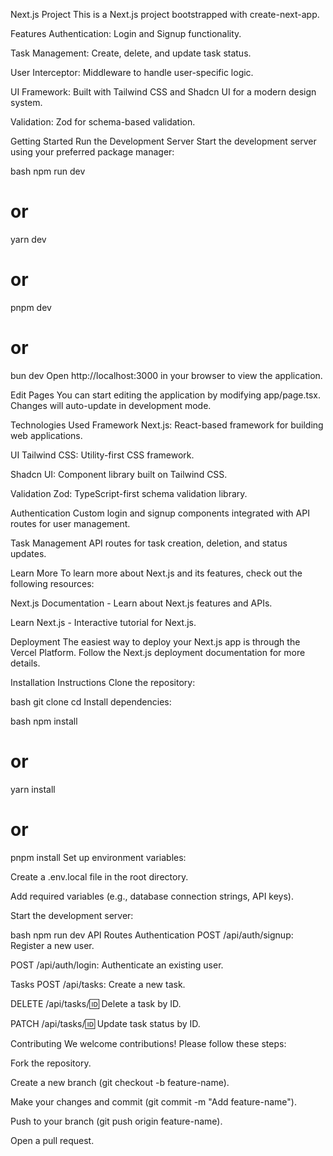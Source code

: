 Next.js Project
This is a Next.js project bootstrapped with create-next-app.

Features
Authentication: Login and Signup functionality.

Task Management: Create, delete, and update task status.

User Interceptor: Middleware to handle user-specific logic.

UI Framework: Built with Tailwind CSS and Shadcn UI for a modern design system.

Validation: Zod for schema-based validation.

Getting Started
Run the Development Server
Start the development server using your preferred package manager:

bash
npm run dev
# or
yarn dev
# or
pnpm dev
# or
bun dev
Open http://localhost:3000 in your browser to view the application.

Edit Pages
You can start editing the application by modifying app/page.tsx. Changes will auto-update in development mode.

Technologies Used
Framework
Next.js: React-based framework for building web applications.

UI
Tailwind CSS: Utility-first CSS framework.

Shadcn UI: Component library built on Tailwind CSS.

Validation
Zod: TypeScript-first schema validation library.

Authentication
Custom login and signup components integrated with API routes for user management.

Task Management
API routes for task creation, deletion, and status updates.

Learn More
To learn more about Next.js and its features, check out the following resources:

Next.js Documentation - Learn about Next.js features and APIs.

Learn Next.js - Interactive tutorial for Next.js.

Deployment
The easiest way to deploy your Next.js app is through the Vercel Platform. Follow the Next.js deployment documentation for more details.

Installation Instructions
Clone the repository:

bash
git clone <repository-url>
cd <repository-folder>
Install dependencies:

bash
npm install
# or
yarn install
# or
pnpm install
Set up environment variables:

Create a .env.local file in the root directory.

Add required variables (e.g., database connection strings, API keys).

Start the development server:

bash
npm run dev
API Routes
Authentication
POST /api/auth/signup: Register a new user.

POST /api/auth/login: Authenticate an existing user.

Tasks
POST /api/tasks: Create a new task.

DELETE /api/tasks/:id: Delete a task by ID.

PATCH /api/tasks/:id: Update task status by ID.

Contributing
We welcome contributions! Please follow these steps:

Fork the repository.

Create a new branch (git checkout -b feature-name).

Make your changes and commit (git commit -m "Add feature-name").

Push to your branch (git push origin feature-name).

Open a pull request.